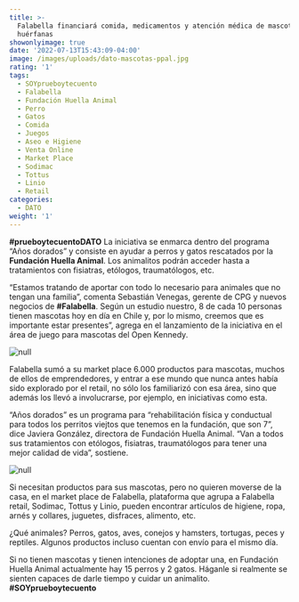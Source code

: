 ```yaml
---
title: >-
  Falabella financiará comida, medicamentos y atención médica de mascotas
  huérfanas
showonlyimage: true
date: '2022-07-13T15:43:09-04:00'
image: /images/uploads/dato-mascotas-ppal.jpg
rating: '1'
tags:
  - SOYprueboytecuento
  - Falabella
  - Fundación Huella Animal
  - Perro
  - Gatos
  - Comida
  - Juegos
  - Aseo e Higiene
  - Venta Online
  - Market Place
  - Sodimac
  - Tottus
  - Linio
  - Retail
categories:
  - DATO
weight: '1'
---
```

**\#prueboytecuentoDATO** La iniciativa se enmarca dentro del programa “Años dorados” y consiste en ayudar a perros y gatos rescatados por la **Fundación Huella Animal**. Los animalitos podrán acceder hasta a tratamientos con fisiatras, etólogos, traumatólogos, etc.

<!--more-->

“Estamos tratando de aportar con todo lo necesario para animales que no tengan una familia”, comenta Sebastián Venegas, gerente de CPG y nuevos negocios de **\#Falabella**. Según un estudio nuestro, 8 de cada 10 personas tienen mascotas hoy en día en Chile y, por lo mismo, creemos que es importante estar presentes”, agrega en el lanzamiento de la iniciativa en el área de juego para mascotas del Open Kennedy.

![null](/images/uploads/dato-mascotas-ppal.jpg)

Falabella sumó a su market place 6.000 productos para mascotas, muchos de ellos de emprendedores, y entrar a ese mundo que nunca antes había sido explorado por el retail, no sólo los familiarizó con esa área, sino que además los llevó a involucrarse, por ejemplo, en iniciativas como esta.

“Años dorados” es un programa para “rehabilitación física y conductual para todos los perritos viejtos que tenemos en la fundación, que son 7”, dice Javiera González, directora de Fundación Huella Animal. “Van a todos sus tratamientos con etólogos, fisiatras, traumatólogos para tener una mejor calidad de vida”, sostiene. 

![null](/images/uploads/dato-mascota-2ok.jpg)

Si necesitan productos para sus mascotas, pero no quieren moverse de la casa, en el market place de Falabella, plataforma que agrupa a Falabella retail, Sodimac, Tottus y Linio, pueden encontrar artículos de higiene, ropa, arnés y collares, juguetes, disfraces, alimento, etc.

¿Qué animales? Perros, gatos, aves, conejos y hamsters, tortugas, peces y reptiles. Algunos productos incluso cuentan con envío para el mismo día.

Si no tienen mascotas y tienen intenciones de adoptar una, en Fundación Huella Animal 
actualmente hay 15 perros y 2 gatos. Háganle si realmente se sienten capaces de darle tiempo y cuidar un animalito. **\#SOYprueboytecuento**
